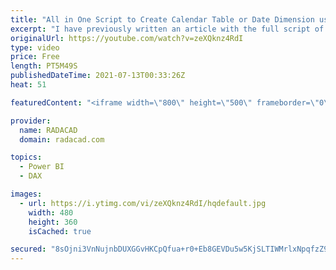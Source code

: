 ```yaml
---
title: "All in One Script to Create Calendar Table or Date Dimension using DAX in Power BI"
excerpt: "I have previously written an article with the full script of how to generate a date dimension in Power BI using the Power Query script, and I would always recommend that as the first choice. However, sometimes, you just want this to be in DAX way, so here in this blog and video, I explained how to create"
originalUrl: https://youtube.com/watch?v=zeXQknz4RdI
type: video
price: Free
length: PT5M49S
publishedDateTime: 2021-07-13T00:33:26Z
heat: 51

featuredContent: "<iframe width=\"800\" height=\"500\" frameborder=\"0\" src=\"https://www.youtube.com/embed/zeXQknz4RdI\" allow=\"accelerometer; autoplay; encrypted-media; gyroscope; picture-in-picture\" allowfullscreen></iframe>"

provider:
  name: RADACAD
  domain: radacad.com

topics:
  - Power BI
  - DAX

images:
  - url: https://i.ytimg.com/vi/zeXQknz4RdI/hqdefault.jpg
    width: 480
    height: 360
    isCached: true

secured: "8sOjni3VnNujnbDUXGGvHKCpQfua+r0+Eb8GEVDu5w5KjSLTIWMrlxNpqfzZ9lsaDcNruT5YIbFdhXYmzwbug1+A5PuzWLJz2AJJVT4Ih0nYb0HronGFQCWFg00550jcxh2z71mMGM6+ShaijcyyqfBF88FeW0aMLTFlaH8YTRpzdfeym08J/+x46Wt58f05UkZ9pTBgBbwQwJKjoX26WkCsxCOwVpmTdo6D5iobn+M6gxNtEKjDVkrxwKTunmtwUa4ETnbJKiKngwCOrzTHUjKE9Uta2aSQgnckZDxc/jGknAG8RQbgnOmSTbr7VaKSOCBeqZbSzxMnNmrO+ElWDctnn8WXfQjQL8wQ8K8fGErErRTT1Ns6bBiJYTAWcnMB7sVgrMp2hyLN5vDXkGSSgh7Fs4ML5fs9cdip+9a5BkA=;AmZLEGYeFoDgnI30HZWTew=="
---
```


